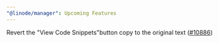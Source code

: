 ```yaml
---
"@linode/manager": Upcoming Features
---
```


Revert the "View Code Snippets"button copy to the original text ([#10886](https://github.com/linode/manager/pull/10886))
